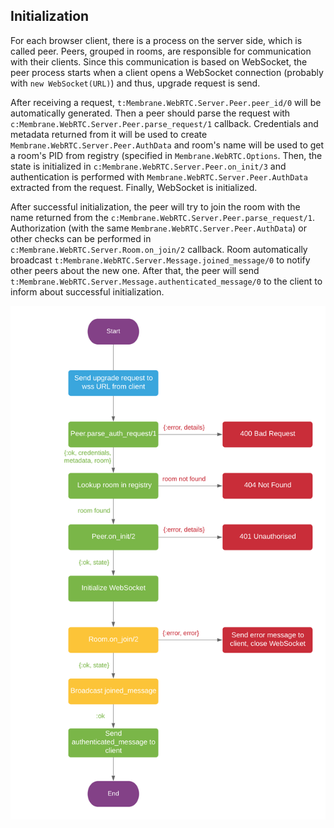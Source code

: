 ## Initialization

For each browser client, there is a process on the server side, which is called peer. Peers, 
grouped in rooms, are responsible for communication with their clients. Since this communication 
is based on WebSocket, the peer process starts when a client opens a WebSocket connection 
(probably with `new WebSocket(URL)`) and thus, upgrade request is send.

After receiving a request, `t:Membrane.WebRTC.Server.Peer.peer_id/0` will be automatically 
generated. Then a peer should parse the request with 
`c:Membrane.WebRTC.Server.Peer.parse_request/1` callback. Credentials and metadata returned from 
it will be used to create `Membrane.WebRTC.Server.Peer.AuthData` and room's name will be used
 to get a room's PID from registry (specified in `Membrane.WebRTC.Options`. Then, the state is 
initialized in `c:Membrane.WebRTC.Server.Peer.on_init/3` and authentication is performed with
`Membrane.WebRTC.Server.Peer.AuthData` extracted from the request. Finally, 
WebSocket is initialized.

After successful initialization, the peer will try to join the room with the name returned from 
the `c:Membrane.WebRTC.Server.Peer.parse_request/1`. Authorization (with the same 
`Membrane.WebRTC.Server.Peer.AuthData`) or other checks can be performed in
`c:Membrane.WebRTC.Server.Room.on_join/2` callback. Room automatically broadcast 
`t:Membrane.WebRTC.Server.Message.joined_message/0` to notify other peers about the new one. 
After that, the peer will send `t:Membrane.WebRTC.Server.Message.authenticated_message/0` to the
client to inform about successful initialization.

![](assets/images/init.png)

